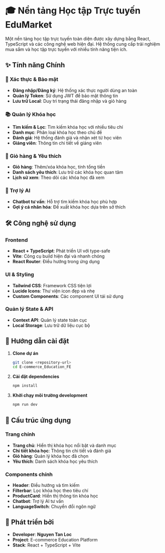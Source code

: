 # 🎓 Nền tảng Học tập Trực tuyến EduMarket

Một nền tảng học tập trực tuyến toàn diện được xây dựng bằng React, TypeScript và các công nghệ web hiện đại. Hệ thống cung cấp trải nghiệm mua sắm và học tập trực tuyến với nhiều tính năng tiện ích.

## ✨ Tính năng Chính

### 🔐 Xác thực & Bảo mật
- **Đăng nhập/Đăng ký**: Hệ thống xác thực người dùng an toàn
- **Quản lý Token**: Sử dụng JWT để bảo mật thông tin
- **Lưu trữ Local**: Duy trì trạng thái đăng nhập và giỏ hàng

### 📚 Quản lý Khóa học
- **Tìm kiếm & Lọc**: Tìm kiếm khóa học với nhiều tiêu chí
- **Danh mục**: Phân loại khóa học theo chủ đề
- **Đánh giá**: Hệ thống đánh giá và nhận xét từ học viên
- **Giảng viên**: Thông tin chi tiết về giảng viên

### 🛒 Giỏ hàng & Yêu thích
- **Giỏ hàng**: Thêm/xóa khóa học, tính tổng tiền
- **Danh sách yêu thích**: Lưu trữ các khóa học quan tâm
- **Lịch sử xem**: Theo dõi các khóa học đã xem

### 🤖 Trợ lý AI
- **Chatbot tư vấn**: Hỗ trợ tìm kiếm khóa học phù hợp
- **Gợi ý cá nhân hóa**: Đề xuất khóa học dựa trên sở thích


## 🛠️ Công nghệ sử dụng

### Frontend
- **React + TypeScript**: Phát triển UI với type-safe
- **Vite**: Công cụ build hiện đại và nhanh chóng
- **React Router**: Điều hướng trong ứng dụng

### UI & Styling
- **Tailwind CSS**: Framework CSS tiện lợi
- **Lucide Icons**: Thư viện icon đẹp và nhẹ
- **Custom Components**: Các component UI tái sử dụng

### Quản lý State & API
- **Context API**: Quản lý state toàn cục
- **Local Storage**: Lưu trữ dữ liệu cục bộ

## 🚀 Hướng dẫn cài đặt

1. **Clone dự án**
   ```bash
   git clone <repository-url>
   cd E-commerce_Education_FE
   ```

2. **Cài đặt dependencies**
   ```bash
   npm install
   ```

3. **Khởi chạy môi trường development**
   ```bash
   npm run dev
   ```

## 📱 Cấu trúc ứng dụng

### Trang chính
- **Trang chủ**: Hiển thị khóa học nổi bật và danh mục
- **Chi tiết khóa học**: Thông tin chi tiết và đánh giá
- **Giỏ hàng**: Quản lý khóa học đã chọn
- **Yêu thích**: Danh sách khóa học yêu thích

### Components chính
- **Header**: Điều hướng và tìm kiếm
- **Filterbar**: Lọc khóa học theo tiêu chí
- **ProductCard**: Hiển thị thông tin khóa học
- **Chatbot**: Trợ lý AI tư vấn
- **LanguageSwitch**: Chuyển đổi ngôn ngữ

## 👥 Phát triển bởi
- **Developer**: **Nguyen Tan Loc**
- **Project**: E-commerce Education Platform
- **Stack**: React + TypeScript + Vite
